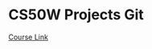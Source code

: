 # CS50W Projects Git
[Course Link](https://learning.edx.org/course/course-v1:HarvardX+CS50W+Web/home#block-v1:HarvardX+CS50W+Web+type@chapter+block@ba04fcff2f544e4896970382f3ac4e9b)